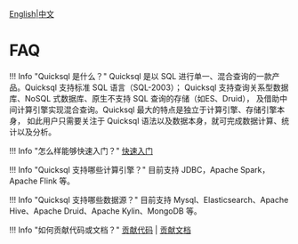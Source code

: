 [English](../../about/faq.md)|[中文](./faq.md)

# FAQ

!!! Info "Quicksql 是什么？"
    Quicksql 是以 SQL 进行单一、混合查询的一款产品。Quicksql 支持标准 SQL 语言（SQL-2003）；
    Quicksql 支持查询关系型数据库、NoSQL 式数据库、原生不支持 SQL 查询的存储（如ES、Druid），
    及借助中间计算引擎实现混合查询。Quicksql 最大的特点是独立于计算引擎、存储引擎本身，
    如此用户只需要关注于 Quicksql 语法以及数据本身，就可完成数据计算、统计以及分析。

!!! Info "怎么样能够快速入门？"
    [快速入门](https://quicksql.readthedocs.io/en/latest/zh/reference/getting-started/)

!!! Info "Quicksql 支持哪些计算引擎？"
    目前支持 JDBC，Apache Spark，Apache Flink 等。

!!! Info "Quicksql 支持哪些数据源？"
    目前支持 Mysql、Elasticsearch、Apache Hive、Apache Druid、Apache Kylin、MongoDB 等。

!!! Info "如何贡献代码或文档？"
    [贡献代码](https://quicksql.readthedocs.io/en/latest/zh/community/contribution-code/) |
    [贡献文档](https://quicksql.readthedocs.io/en/latest/zh/community/contribution-docs/)